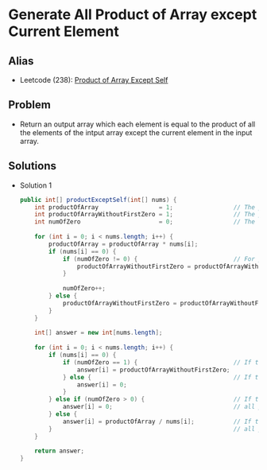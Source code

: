 # Generate All Product of Array except Current Element

## Alias
- Leetcode (238): [Product of Array Except Self](https://leetcode.com/problems/product-of-array-except-self/)

## Problem
- Return an output array which each element is equal to the product of all the elements of the intput array except the current element in the input array.

## Solutions
- Solution 1
  ```java
  public int[] productExceptSelf(int[] nums) {
      int productOfArray                 = 1;                 // The product of all elements
      int productOfArrayWithoutFirstZero = 1;                 // The product of all elements except the first 0
      int numOfZero                      = 0;                 // The number of 0
        
      for (int i = 0; i < nums.length; i++) {
          productOfArray = productOfArray * nums[i];
          if (nums[i] == 0) {
              if (numOfZero != 0) {                           // For productOfArrayWithoutFirstZero, ignore the first 0, but rest 0s will count
                  productOfArrayWithoutFirstZero = productOfArrayWithoutFirstZero * nums[i];
              }
                
              numOfZero++;
          } else {
              productOfArrayWithoutFirstZero = productOfArrayWithoutFirstZero * nums[i];
          }
      }
        
      int[] answer = new int[nums.length];
        
      for (int i = 0; i < nums.length; i++) {
          if (nums[i] == 0) {
              if (numOfZero == 1) {                           // If the current element is 0 and num of 0 is one, use productOfArrayWithoutFirstZero directly
                  answer[i] = productOfArrayWithoutFirstZero;
              } else {                                        // If there are more than 1 zero, all the product will be 0
                  answer[i] = 0;
              }
          } else if (numOfZero > 0) {                         // If the current element is not 0, but if there are more than 1 zero, 
              answer[i] = 0;                                  // all product except the current element will be 0
          } else {
              answer[i] = productOfArray / nums[i];           // If the current element is not 0, but if there is no 0,
          }                                                   // all product except current = All product / current
      }
        
      return answer;
  }
  ```
